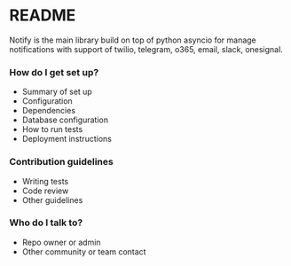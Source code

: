# README #

Notify is the main library build on top of python asyncio for manage notifications with support of twilio, telegram, o365, email, slack, onesignal.

### How do I get set up? ###

* Summary of set up
* Configuration
* Dependencies
* Database configuration
* How to run tests
* Deployment instructions

### Contribution guidelines ###

* Writing tests
* Code review
* Other guidelines

### Who do I talk to? ###

* Repo owner or admin
* Other community or team contact
